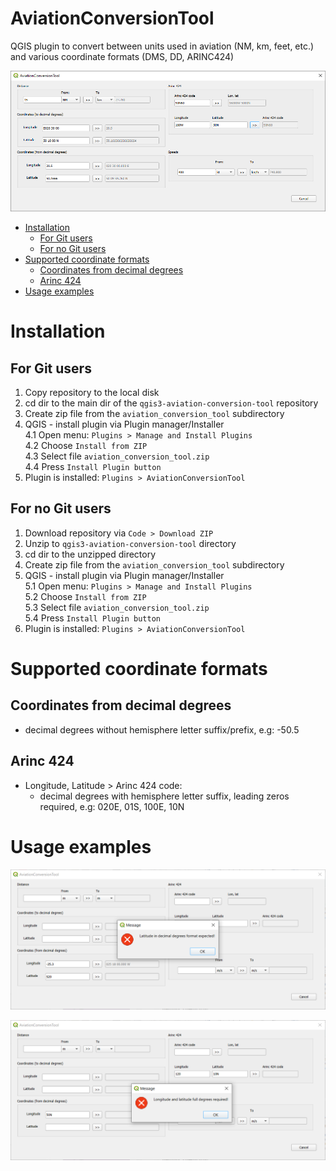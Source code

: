 # AviationConversionTool

QGIS plugin to convert between units used in aviation (NM, km, feet, etc.) and various coordinate formats (DMS, DD, ARINC424)

![img](img//aviation_convertion_example.png)

- [Installation](#installation)
  - [For Git users](#git_user)
  - [For no Git users](#no_git_user)
- [Supported coordinate formats](#supported_coord_fromats)
  - [Coordinates from decimal degrees](#coord_from_dd)
  - [Arinc 424](#arinc424)
- [Usage examples](#usage_examples)

# Installation <a name=installation>

## For Git users <a name=git_user>

1. Copy repository to the local disk
2. cd dir to the main dir of the `qgis3-aviation-conversion-tool` repository
3. Create zip file from the `aviation_conversion_tool` subdirectory
4. QGIS - install plugin via Plugin manager/Installer  
   4.1 Open menu: `Plugins > Manage and Install Plugins`  
   4.2 Choose `Install from ZIP`  
   4.3 Select file `aviation_conversion_tool.zip`  
   4.4 Press `Install Plugin button` 
5. Plugin is installed: `Plugins > AviationConversionTool`

## For no Git users <a name=no_git_user>

1. Download repository via `Code > Download ZIP`
2. Unzip to `qgis3-aviation-conversion-tool` directory
3. cd dir to the unzipped directory
4. Create zip file from the `aviation_conversion_tool` subdirectory
5. QGIS - install plugin via Plugin manager/Installer  
   5.1 Open menu: `Plugins > Manage and Install Plugins`   
   5.2 Choose `Install from ZIP`  
   5.3 Select file `aviation_conversion_tool.zip`  
   5.4 Press `Install Plugin button`  
6. Plugin is installed: `Plugins > AviationConversionTool`

# Supported coordinate formats <a name=supported_coord_fromats>

## Coordinates from decimal degrees <a name=coord_from_dd>

* decimal degrees without hemisphere letter suffix/prefix, e.g: -50.5

## Arinc 424 <a name=arinc42>

* Longitude,  Latitude > Arinc 424 code:
  * decimal degrees with hemisphere letter suffix, leading zeros required, e.g: 020E, 01S, 100E, 10N


# Usage examples <a name=usage_examples>

![img](img//to_DMS_latitude_invalid_input.png)

![img](img//to_ARINC424_intput_invalid.png)
